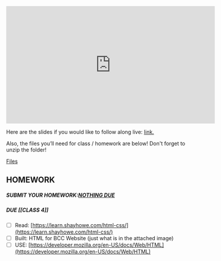 <iframe width="560" height="316" src="https://www.youtube.com/embed/eCRbEILXXmE" title="Learn HTML! Free Software Engineering Bootcamp  (Class 02) - 100Devs" frameborder="0" allow="accelerometer; autoplay; clipboard-write; encrypted-media; gyroscope; picture-in-picture" allowfullscreen></iframe>

Here are the slides if you would like to follow along live: [link.](https://slides.com/leonnoel/100devs2-html-more-basics)

Also, the files you’ll need for class / homework are below! Don't forget to unzip the folder!

[Files](https://drive.google.com/file/d/178XnAGdNHHgF0O1b1zNgTEQpJHGu7RMc/view?usp=sharing)

## HOMEWORK

##### SUBMIT YOUR HOMEWORK:[NOTHING DUE](https://100devsfollowalong.netlify.app/classes/class-02.html)

##### DUE [[CLASS 4]]

- [ ]   Read: [https://learn.shayhowe.com/html-css/](https://learn.shayhowe.com/html-css/)
- [ ]   Built: HTML for BCC Website (just what is in the attached image)
- [ ]   USE: [https://developer.mozilla.org/en-US/docs/Web/HTML](https://developer.mozilla.org/en-US/docs/Web/HTML)